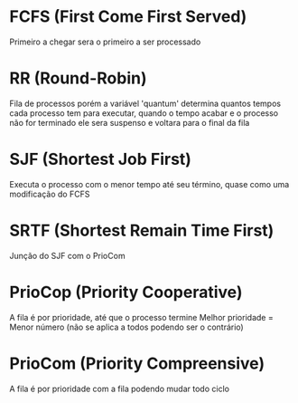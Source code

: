 # FCFS (First Come First Served)
Primeiro a chegar sera o primeiro a ser processado

# RR (Round-Robin)
Fila de processos porém a variável 'quantum' determina quantos tempos cada processo tem para executar, quando o tempo acabar e o processo não for terminado ele sera suspenso e voltara para o final da fila

# SJF (Shortest Job First)
Executa o processo com o menor tempo até seu término, quase como uma modificação do FCFS

# SRTF (Shortest Remain Time First)
Junção do SJF com o PrioCom

# PrioCop (Priority Cooperative)
A fila é por prioridade, até que o processo termine
Melhor prioridade = Menor número (não se aplica a todos podendo ser o contrário)

# PrioCom (Priority Compreensive)
A fila é por prioridade com a fila podendo mudar todo ciclo